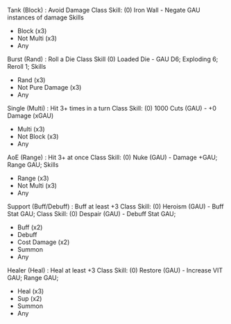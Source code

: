 Tank (Block) : Avoid Damage
Class Skill: (0) Iron Wall - Negate GAU instances of damage 
Skills
- Block (x3)
- Not Multi (x3)
- Any

Burst (Rand) : Roll a Die
Class Skill (0) Loaded Die - GAU D6; Exploding 6; Reroll 1;
Skills
- Rand (x3)
- Not Pure Damage (x3)
- Any

Single (Multi) : Hit 3+ times in a turn
Class Skill: (0) 1000 Cuts (GAU) - +0 Damage (xGAU)
- Multi (x3)
- Not Block (x3)
- Any

AoE (Range) : Hit 3+ at once
Class Skill: (0) Nuke (GAU) - Damage +GAU; Range GAU;
Skills
- Range (x3)
- Not Multi (x3)
- Any

Support (Buff/Debuff) : Buff at least +3
Class Skill: (0) Heroism (GAU) - Buff Stat GAU;
Class Skill: (0) Despair (GAU) - Debuff Stat GAU;
- Buff (x2)
- Debuff
- Cost Damage (x2)
- Summon
- Any

Healer (Heal) : Heal at least +3
Class Skill: (0) Restore (GAU) - Increase VIT GAU; Range GAU;
- Heal (x3)
- Sup (x2)
- Summon
- Any


